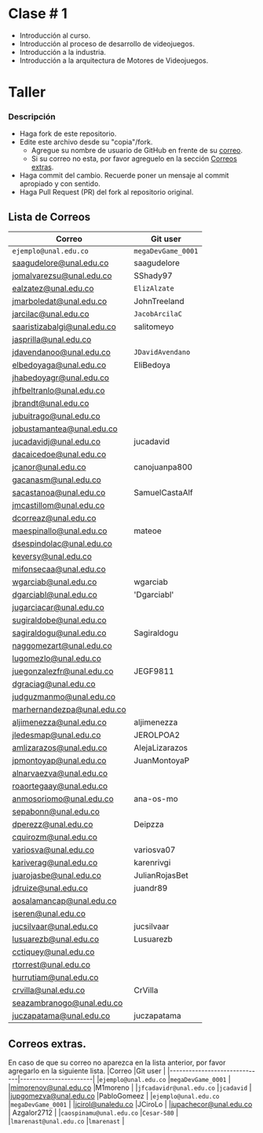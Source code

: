 # Clase # 1

- Introducción al curso.
- Introducción al proceso de desarrollo de videojuegos.
- Introducción a la industria.
- Introducción a la arquitectura de Motores de Videojuegos.

# Taller

### Descripción
- Haga fork de este repositorio.
- Edite este archivo desde su "copia"/fork.
  - Agregue su nombre de usuario de GitHub en frente de su [correo](#lista-de-correos).
  - Si su correo no esta, por favor agreguelo en la sección [Correos extras](#correos-extras).
- Haga commit del cambio. Recuerde poner un mensaje al commit apropiado y con sentido.
- Haga Pull Request (PR) del fork al repositorio original.


## Lista de Correos
|Correo                        |Git user               |
|------------------------------|-----------------------|
|`ejemplo@unal.edu.co`         |`megaDevGame_0001`     |
|saagudelore@unal.edu.co       |saagudelore            |
|jomalvarezsu@unal.edu.co      |SShady97               |
|ealzatez@unal.edu.co          |`ElizAlzate`           |
|jmarboledat@unal.edu.co       |JohnTreeland           |
|jarcilac@unal.edu.co          | `JacobArcilaC`        |
|saaristizabalgi@unal.edu.co   |salitomeyo             |
|jasprilla@unal.edu.co         |                       |
|jdavendanoo@unal.edu.co       |`JDavidAvendano`       |
|elbedoyaga@unal.edu.co        |    EliBedoya          |
|jhabedoyagr@unal.edu.co       |                       |
|jhfbeltranlo@unal.edu.co      |                       |
|jbrandt@unal.edu.co           |                       |
|jubuitrago@unal.edu.co        |                       |
|jobustamantea@unal.edu.co     |                       |
|jucadavidj@unal.edu.co        |jucadavid              |
|dacaicedoe@unal.edu.co        |                       |
|jcanor@unal.edu.co            |   canojuanpa800       |
|gacanasm@unal.edu.co          |                       |
|sacastanoa@unal.edu.co        |SamuelCastaAlf         |
|jmcastillom@unal.edu.co       |                       |
|dcorreaz@unal.edu.co          |                       |
|maespinallo@unal.edu.co       |mateoe                 |
|dsespindolac@unal.edu.co      |                       |
|keversy@unal.edu.co           |                       |
|mifonsecaa@unal.edu.co        |                       |
|wgarciab@unal.edu.co          |wgarciab               |
|dgarciabl@unal.edu.co         | 'Dgarciabl'           |
|jugarciacar@unal.edu.co       |                       |
|sugiraldobe@unal.edu.co       |                       |
|sagiraldogu@unal.edu.co       |  Sagiraldogu          |
|naggomezart@unal.edu.co       |                       |
|lugomezlo@unal.edu.co         |                       |
|juegonzalezfr@unal.edu.co     |     JEGF9811          |
|dgraciag@unal.edu.co          |                       |
|judguzmanmo@unal.edu.co       |                       |
|marhernandezpa@unal.edu.co    |                       |
|aljimenezza@unal.edu.co       |aljimenezza            |
|jledesmap@unal.edu.co         |JEROLPOA2              |
|amlizarazos@unal.edu.co       |AlejaLizarazos         |
|jpmontoyap@unal.edu.co        |JuanMontoyaP           |
|alnarvaezva@unal.edu.co       |                       |
|roaortegaay@unal.edu.co       |                       |
|anmosoriomo@unal.edu.co       |ana-os-mo                       |
|sepabonn@unal.edu.co          |                       |
|dperezz@unal.edu.co           | Deipzza               |
|cquirozm@unal.edu.co          |                       |
|variosva@unal.edu.co          | variosva07            |
|kariverag@unal.edu.co         |      karenrivgi       |
|juarojasbe@unal.edu.co        |JulianRojasBet         |
|jdruize@unal.edu.co           |juandr89               |
|aosalamancap@unal.edu.co      |                       |
|iseren@unal.edu.co            |                       |
|jucsilvaar@unal.edu.co        |jucsilvaar             |
|lusuarezb@unal.edu.co         | Lusuarezb             |
|cctiquey@unal.edu.co          |                       |
|rtorrest@unal.edu.co          |                       |
|hurrutiam@unal.edu.co         |                       |
|crvilla@unal.edu.co           | CrVilla               |
|seazambranogo@unal.edu.co     |                       |
|juczapatama@unal.edu.co       | juczapatama           |

           
## Correos extras.
En caso de que su correo no aparezca en la lista anterior, por favor agregarlo en la siguiente lista.
|Correo                        |Git user               |
|------------------------------|-----------------------|
|`ejemplo@unal.edu.co`         |`megaDevGame_0001`     |
|mimorenov@unal.edu.co         |M1moreno               |
|`jfcadavidr@unal.edu.co`      |`jcadavid`             |
|jupgomezva@unal.edu.co        |PabloGomeez     |
|`ejemplo@unal.edu.co`         |`megaDevGame_0001`     |
|jcirol@unaledu.co             |JCiroLo                |
|jupachecor@unal.edu.co        | Azgalor2712           |
|`caospinamu@unal.edu.co`      |`Cesar-580`            |
|`lmarenast@unal.edu.co`       |`lmarenast`            |